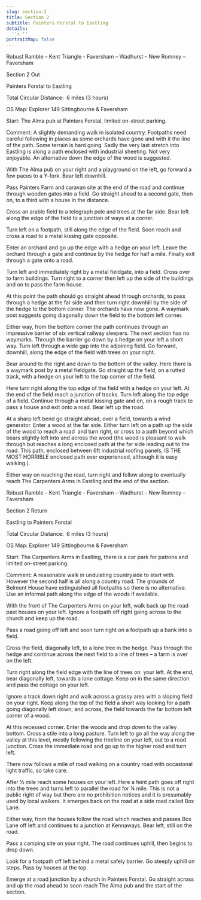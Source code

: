 ```yaml
---
slug: section-2
title: Section 2
subtitle: Painters Forstal to Eastling
details:
  '': ''
portraitMap: false
---
```

Robust Ramble – Kent Triangle - Faversham – Wadhurst – New Romney – Faversham

Section 2 Out  

Painters Forstal to Eastling

Total Circular Distance:  6 miles (3 hours)

OS Map: Explorer 149 Sittingbourne & Faversham

Start: The Alma pub at Painters Forstal, limited on-street parking.

Comment: A slightly demanding walk in isolated country. Footpaths need careful following in places as some orchards have gone and with it the line of the path. Some terrain is hard going. Sadly the very last stretch into Eastling is along a path enclosed with industrial sheeting. Not very enjoyable. An alternative down the edge of the wood is suggested.

With The Alma pub on your right and a playground on the left, go forward a few paces to a Y-fork. Bear left downhill.

Pass Painters Farm and caravan site at the end of the road and continue through wooden gates into a field. Go straight ahead to a second gate, then on, to a third with a house in the distance.

Cross an arable field to a telegraph pole and trees at the far side. Bear left along the edge of the field to a junction of ways at a corner.

Turn left on a footpath, still along the edge of the field. Soon reach and cross a road to a metal kissing gate opposite.

Enter an orchard and go up the edge with a hedge on your left. Leave the orchard through a gate and continue by the hedge for half a mile. Finally exit through a gate onto a road.

Turn left and immediately right by a metal fieldgate, into a field. Cross over to farm buildings. Turn right to a corner then left up the side of the buildings and on to pass the farm house.

At this point the path should go straight ahead through orchards, to pass through a hedge at the far side and then turn right downhill by the side of the hedge to the bottom corner. The orchards have now gone. A waymark post suggests going diagonally down the field to the bottom left corner.

Either way, from the bottom corner the path continues through an impressive barrier of six vertical railway sleepers. The next section has no waymarks. Through the barrier go down by a hedge on your left a short way. Turn left through a wide gap into the adjoining field. Go forward, downhill, along the edge of the field with trees on your right.

Bear around to the right and down to the bottom of the valley. Here there is a waymark post by a metal fieldgate. Go straight up the field, on a rutted track, with a hedge on your left to the top corner of the field.

Here turn right along the top edge of the field with a hedge on your left. At the end of the field reach a junction of tracks. Turn left along the top edge of a field. Continue through a metal kissing gate and on, on a rough track to pass a house and exit onto a road. Bear left up the road.

At a sharp left bend go straight ahead, over a field, towards a wind generator. Enter a wood at the far side. Either turn left on a path up the side of the wood to reach a road  and turn right, or cross to a path beyond which bears slightly left into and across the wood (the wood is pleasant to walk through but reaches a long enclosed path at the far side leading out to the road. This path, enclosed between 6ft industrial roofing panels, IS THE MOST HORRIBLE enclosed path ever experienced, although it is easy walking.).

Either way on reaching the road, turn right and follow along to eventually reach The Carpenters Arms in Eastling and the end of the section.

Robust Ramble – Kent Triangle - Faversham – Wadhurst – New Romney – Faversham

Section 2 Return  

Eastling to Painters Forstal

Total Circular Distance:  6 miles (3 hours)

OS Map: Explorer 149 Sittingbourne & Faversham

Start: The Carpenters Arms in Eastling, there is a car park for patrons and limited on-street parking.

Comment: A reasonable walk in undulating countryside to start with. However the second half is all along a country road. The grounds of Belmont House have extinguished all footpaths so there is no alternative. Use an informal path along the edge of the woods if available.

With the front of The Carpenters Arms on your left, walk back up the road past houses on your left. Ignore a footpath off right going across to the church and keep up the road.

Pass a road going off left and soon turn right on a footpath up a bank into a field.

Cross the field, diagonally left, to a lone tree in the hedge. Pass through the hedge and continue across the next field to a line of trees – a farm is over on the left.

Turn right along the field edge with the line of trees on  your left. At the end, bear diagonally left, towards a lone cottage. Keep on in the same direction and pass the cottage on your left.

Ignore a track down right and walk across a grassy area with a sloping field on your right. Keep along the top of the field a short way looking for a path going diagonally left down, and across, the field towards the far bottom left corner of a wood.

At this recessed corner. Enter the woods and drop down to the valley bottom. Cross a stile into a long pasture. Turn left to go all the way along the valley at this level, mostly following the treeline on your left, out to a road junction. Cross the immediate road and go up to the higher road and turn left.

There now follows a mile of road walking on a country road with occasional light traffic, so take care.

After ½ mile reach some houses on your left. Here a feint path goes off right into the trees and turns left to parallel the road for ¼ mile. This is not a public right of way but there are no prohibition notices and it is presumably used by local walkers. It emerges back on the road at a side road called Box Lane.

Either way, from the houses follow the road which reaches and passes Box Lane off left and continues to a junction at Kennaways. Bear left, still on the road.

Pass a camping site on your right. The road continues uphill, then begins to drop down.

Look for a footpath off left behind a metal safely barrier. Go steeply uphill on steps. Pass by houses at the top.

Emerge at a road junction by a church in Painters Forstal. Go straight across and up the road ahead to soon reach The Alma pub and the start of the section.
